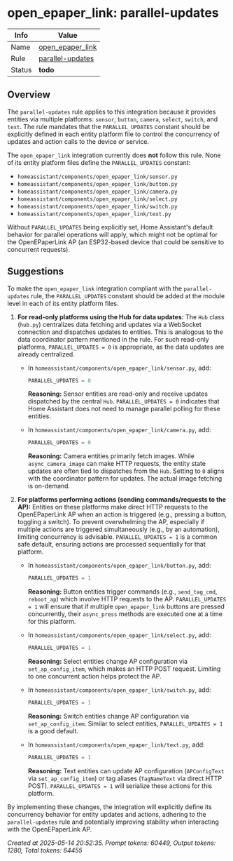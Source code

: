 # open_epaper_link: parallel-updates

| Info   | Value                                                                    |
|--------|--------------------------------------------------------------------------|
| Name   | [open_epaper_link](https://github.com/OpenEPaperLink/Home_Assistant_Integration) |
| Rule   | [parallel-updates](https://developers.home-assistant.io/docs/core/integration-quality-scale/rules/parallel-updates)                                                     |
| Status | **todo**                                                                 |

## Overview

The `parallel-updates` rule applies to this integration because it provides entities via multiple platforms: `sensor`, `button`, `camera`, `select`, `switch`, and `text`. The rule mandates that the `PARALLEL_UPDATES` constant should be explicitly defined in each entity platform file to control the concurrency of updates and action calls to the device or service.

The `open_epaper_link` integration currently does **not** follow this rule. None of its entity platform files define the `PARALLEL_UPDATES` constant:
*   `homeassistant/components/open_epaper_link/sensor.py`
*   `homeassistant/components/open_epaper_link/button.py`
*   `homeassistant/components/open_epaper_link/camera.py`
*   `homeassistant/components/open_epaper_link/select.py`
*   `homeassistant/components/open_epaper_link/switch.py`
*   `homeassistant/components/open_epaper_link/text.py`

Without `PARALLEL_UPDATES` being explicitly set, Home Assistant's default behavior for parallel operations will apply, which might not be optimal for the OpenEPaperLink AP (an ESP32-based device that could be sensitive to concurrent requests).

## Suggestions

To make the `open_epaper_link` integration compliant with the `parallel-updates` rule, the `PARALLEL_UPDATES` constant should be added at the module level in each of its entity platform files.

1.  **For read-only platforms using the Hub for data updates:**
    The `Hub` class (`hub.py`) centralizes data fetching and updates via a WebSocket connection and dispatches updates to entities. This is analogous to the data coordinator pattern mentioned in the rule. For such read-only platforms, `PARALLEL_UPDATES = 0` is appropriate, as the data updates are already centralized.

    *   In `homeassistant/components/open_epaper_link/sensor.py`, add:
        ```python
        PARALLEL_UPDATES = 0
        ```
        **Reasoning:** Sensor entities are read-only and receive updates dispatched by the central `Hub`. `PARALLEL_UPDATES = 0` indicates that Home Assistant does not need to manage parallel polling for these entities.

    *   In `homeassistant/components/open_epaper_link/camera.py`, add:
        ```python
        PARALLEL_UPDATES = 0
        ```
        **Reasoning:** Camera entities primarily fetch images. While `async_camera_image` can make HTTP requests, the entity state updates are often tied to dispatches from the `Hub`. Setting to `0` aligns with the coordinator pattern for updates. The actual image fetching is on-demand.

2.  **For platforms performing actions (sending commands/requests to the AP):**
    Entities on these platforms make direct HTTP requests to the OpenEPaperLink AP when an action is triggered (e.g., pressing a button, toggling a switch). To prevent overwhelming the AP, especially if multiple actions are triggered simultaneously (e.g., by an automation), limiting concurrency is advisable. `PARALLEL_UPDATES = 1` is a common safe default, ensuring actions are processed sequentially for that platform.

    *   In `homeassistant/components/open_epaper_link/button.py`, add:
        ```python
        PARALLEL_UPDATES = 1
        ```
        **Reasoning:** Button entities trigger commands (e.g., `send_tag_cmd`, `reboot_ap`) which involve HTTP requests to the AP. `PARALLEL_UPDATES = 1` will ensure that if multiple `open_epaper_link` buttons are pressed concurrently, their `async_press` methods are executed one at a time for this platform.

    *   In `homeassistant/components/open_epaper_link/select.py`, add:
        ```python
        PARALLEL_UPDATES = 1
        ```
        **Reasoning:** Select entities change AP configuration via `set_ap_config_item`, which makes an HTTP POST request. Limiting to one concurrent action helps protect the AP.

    *   In `homeassistant/components/open_epaper_link/switch.py`, add:
        ```python
        PARALLEL_UPDATES = 1
        ```
        **Reasoning:** Switch entities change AP configuration via `set_ap_config_item`. Similar to select entities, `PARALLEL_UPDATES = 1` is a good default.

    *   In `homeassistant/components/open_epaper_link/text.py`, add:
        ```python
        PARALLEL_UPDATES = 1
        ```
        **Reasoning:** Text entities can update AP configuration (`APConfigText` via `set_ap_config_item`) or tag aliases (`TagNameText` via direct HTTP POST). `PARALLEL_UPDATES = 1` will serialize these actions for this platform.

By implementing these changes, the integration will explicitly define its concurrency behavior for entity updates and actions, adhering to the `parallel-updates` rule and potentially improving stability when interacting with the OpenEPaperLink AP.

_Created at 2025-05-14 20:52:35. Prompt tokens: 60449, Output tokens: 1280, Total tokens: 64455_
